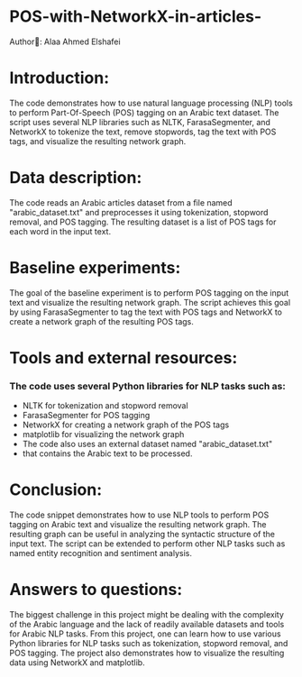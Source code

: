 # POS-with-NetworkX-in-articles-

Author:ِ Alaa Ahmed Elshafei


# Introduction:
The code demonstrates how to use natural language processing (NLP) tools to perform Part-Of-Speech (POS) tagging on an Arabic text dataset. The script uses several NLP libraries such as NLTK, FarasaSegmenter, and NetworkX to tokenize the text, remove stopwords, tag the text with POS tags, and visualize the resulting network graph.
 

# Data description:
The code reads an Arabic  articles dataset from a file named "arabic_dataset.txt" and preprocesses it using tokenization, stopword removal, and POS tagging. The resulting dataset is a list of POS tags for each word in the input text.


# Baseline experiments:
The goal of the baseline experiment is to perform POS tagging on the input text and visualize the resulting network graph. The script achieves this goal by using FarasaSegmenter to tag the text with POS tags and NetworkX to create a network graph of the resulting POS tags.

 
# Tools and external resources:
### The code uses several Python libraries for NLP tasks such as:

* NLTK for tokenization and stopword removal
* FarasaSegmenter for POS tagging
* NetworkX for creating a network graph of the POS tags
* matplotlib for visualizing the network graph
* The code also uses an external dataset named "arabic_dataset.txt" 
* that contains the Arabic text to be processed.
 
 
# Conclusion:
The code snippet demonstrates how to use NLP tools to perform POS tagging on Arabic text and visualize the resulting network graph. The resulting graph can be useful in analyzing the syntactic structure of the input text. The script can be extended to perform other NLP tasks such as named entity recognition and sentiment analysis.

# Answers to questions:

The biggest challenge in this project might be dealing with the complexity of the Arabic language and the lack of readily available datasets and tools for Arabic NLP tasks.
From this project, one can learn how to use various Python libraries for NLP tasks such as tokenization, stopword removal, and POS tagging. The project also demonstrates how to visualize the resulting data using NetworkX and matplotlib.

